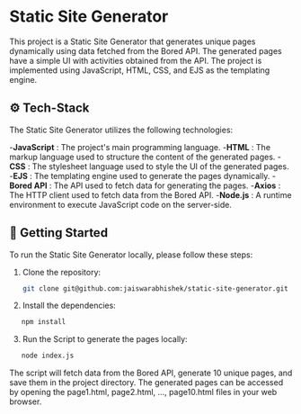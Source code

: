 
<!-- Project Name in Bold -->

# **Static Site Generator**

<!-- Short description of project -->

<p>
This project is a Static Site Generator that generates unique pages dynamically using data fetched from the Bored API. The generated pages have a simple UI with activities obtained from the API. The project is implemented using JavaScript, HTML, CSS, and EJS as the templating engine.
</p>

<!-- Tech Stack -->

## ⚙️ Tech-Stack

The Static Site Generator utilizes the following technologies:

-**JavaScript** : The project's main programming language.
-**HTML** : The markup language used to structure the content of the generated pages.
-**CSS** : The stylesheet language used to style the UI of the generated pages.
-**EJS** : The templating engine used to generate the pages dynamically.
-**Bored API** : The API used to fetch data for generating the pages.
-**Axios** : The HTTP client used to fetch data from the Bored API.
-**Node.js** : A runtime environment to execute JavaScript code on the server-side.

## 🚀 Getting Started

To run the Static Site Generator locally, please follow these steps:

1. Clone the repository:

   ```bash
   git clone git@github.com:jaiswarabhishek/static-site-generator.git
   ```

2. Install the dependencies:

```bash
   npm install
```

3. Run the Script to generate the pages locally:

```bash
   node index.js
```

The script will fetch data from the Bored API, generate 10 unique pages, and save them in the project directory. The generated pages can be accessed by opening the page1.html, page2.html, ..., page10.html files in your web browser.



